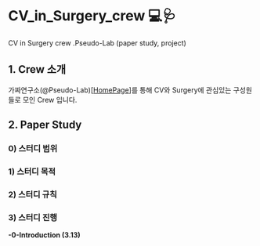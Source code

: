 # CV_in_Surgery_crew 💻🩺
CV in Surgery crew .Pseudo-Lab (paper study, project)


## 1. Crew 소개

가짜연구소(@Pseudo-Lab)[[HomePage](https://pseudo-lab.com/)]를 통해 CV와 Surgery에 관심있는 구성원들로 모인 Crew 입니다.


## 2. Paper Study

### 0) 스터디 범위

### 1) 스터디 목적

### 2) 스터디 규칙

### 3) 스터디 진행

**-0-Introduction (3.13)**



